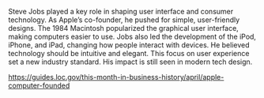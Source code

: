 Steve Jobs played a key role in shaping user interface and consumer technology. As Apple’s co-founder, he pushed for simple, user-friendly designs. The 1984 Macintosh popularized the graphical user interface, making computers easier to use. Jobs also led the development of the iPod, iPhone, and iPad, changing how people interact with devices. He believed technology should be intuitive and elegant. This focus on user experience set a new industry standard. His impact is still seen in modern tech design.

https://guides.loc.gov/this-month-in-business-history/april/apple-computer-founded
